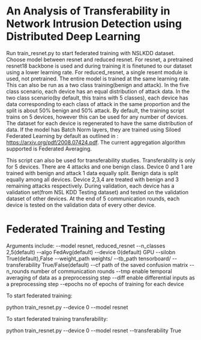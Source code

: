 # An Analysis of Transferability in Network Intrusion Detection using Distributed Deep Learning

Run train_resnet.py to start federated training with NSLKDD dataset. Choose model between resnet and reduced resnet. For resnet, a pretrained resnet18 backbone is used and during training it is finetuned to our dataset using a lower learning rate. For reduced_resnet, a single resent module is used, not pretrained. The entire model is trained at the same learning rate. This can also be run as a two class training(benign and attack). In the five class scenario, each device has an equal distribution of attack data. In the two class scenario(by default, this trains with 5 classes), each device has data corresponding to each class of attack in the same proportion and the split is about 50% benign and 50% attack. By default, the training script trains on 5 devices, however this can be used for any number of devices. The dataset for each device is regenerated to have the same distribution of data. If the model has Batch Norm layers, they are trained using Siloed Federated Learning by default as outlined in : https://arxiv.org/pdf/2008.07424.pdf. The current aggregation algorithm supported is Federated Averaging.

This script can also be used for transferability studies. Transferability is only for 5 devices. There are 4 attacks and one benign class. Device 0 and 1 are trained with benign and attack 1 data equally split. Benign data is split equally among all devices. Device 2,3,4 are treated with benign and 3 remaining attacks respectively. During validation, each device has a validation set(from NSL KDD Testing dataset) and tested on the validation dataset of other devices. At the end of 5 communication rounds, each device is tested on the validation data of every other device.  

# Federated Training and Testing

Arguments include:
    --model        resnet, reduced_resnet
    --n_classes    2,5(default)
    --algo         FedAvg(default)
    --device       0(default) GPU
    --silobn       True(default),False
    --weight_path  weights/
    --tb_path      tensorboard/
    --transferability True/False(default)
    --cf           path of the saved confusion matrix
    --n_rounds     number of communication rounds
    --tmp          enable temporal averaging of data as a preprocessing step
    --diff         enable differential inputs as a preprocessing step
    --epochs       no of epochs of training for each device
    
To start federated training:

python train_resnet.py --device 0 --model resnet

To start federated training transferability:

python train_resnet.py --device 0 --model resnet --transferability True 